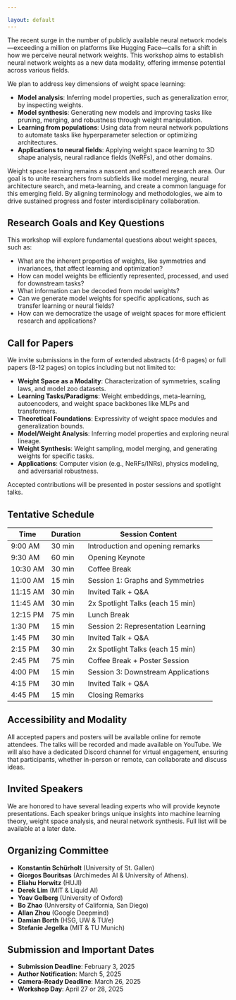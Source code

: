 ```yaml
---

layout: default
---
```



The recent surge in the number of publicly available neural network models—exceeding a million on platforms like Hugging Face—calls for a shift in how we perceive neural network weights. This workshop aims to establish neural network weights as a new data modality, offering immense potential across various fields.

We plan to address key dimensions of weight space learning:

- **Model analysis**: Inferring model properties, such as generalization error, by inspecting weights.
- **Model synthesis**: Generating new models and improving tasks like pruning, merging, and robustness through weight manipulation.
- **Learning from populations**: Using data from neural network populations to automate tasks like hyperparameter selection or optimizing architectures.
- **Applications to neural fields**: Applying weight space learning to 3D shape analysis, neural radiance fields (NeRFs), and other domains.

Weight space learning remains a nascent and scattered research area. Our goal is to unite researchers from subfields like model merging, neural architecture search, and meta-learning, and create a common language for this emerging field. By aligning terminology and methodologies, we aim to drive sustained progress and foster interdisciplinary collaboration.

## Research Goals and Key Questions

This workshop will explore fundamental questions about weight spaces, such as:

- What are the inherent properties of weights, like symmetries and invariances, that affect learning and optimization?
- How can model weights be efficiently represented, processed, and used for downstream tasks?
- What information can be decoded from model weights?
- Can we generate model weights for specific applications, such as transfer learning or neural fields?
- How can we democratize the usage of weight spaces for more efficient research and applications?

## Call for Papers

We invite submissions in the form of extended abstracts (4-6 pages) or full papers (8-12 pages) on topics including but not limited to:

- **Weight Space as a Modality**: Characterization of symmetries, scaling laws, and model zoo datasets.
- **Learning Tasks/Paradigms**: Weight embeddings, meta-learning, autoencoders, and weight space backbones like MLPs and transformers.
- **Theoretical Foundations**: Expressivity of weight space modules and generalization bounds.
- **Model/Weight Analysis**: Inferring model properties and exploring neural lineage.
- **Weight Synthesis**: Weight sampling, model merging, and generating weights for specific tasks.
- **Applications**: Computer vision (e.g., NeRFs/INRs), physics modeling, and adversarial robustness.

Accepted contributions will be presented in poster sessions and spotlight talks.

## Tentative Schedule

| Time      | Duration | Session Content                                   |
| --------- | -------- | ------------------------------------------------- |
| 9:00 AM   | 30 min   | Introduction and opening remarks                  |
| 9:30 AM   | 60 min   | Opening Keynote                                   |
| 10:30 AM  | 30 min   | Coffee Break                                      |
| 11:00 AM  | 15 min   | Session 1: Graphs and Symmetries                  |
| 11:15 AM  | 30 min   | Invited Talk + Q&A                                |
| 11:45 AM  | 30 min   | 2x Spotlight Talks (each 15 min)                  |
| 12:15 PM  | 75 min   | Lunch Break                                       |
| 1:30 PM   | 15 min   | Session 2: Representation Learning                |
| 1:45 PM   | 30 min   | Invited Talk + Q&A                                |
| 2:15 PM   | 30 min   | 2x Spotlight Talks (each 15 min)                  |
| 2:45 PM   | 75 min   | Coffee Break + Poster Session                     |
| 4:00 PM   | 15 min   | Session 3: Downstream Applications                |
| 4:15 PM   | 30 min   | Invited Talk + Q&A                                |
| 4:45 PM   | 15 min   | Closing Remarks                                   |

## Accessibility and Modality

All accepted papers and posters will be available online for remote attendees. The talks will be recorded and made available on YouTube. We will also have a dedicated Discord channel for virtual engagement, ensuring that participants, whether in-person or remote, can collaborate and discuss ideas.

## Invited Speakers

We are honored to have several leading experts who will provide keynote presentations. Each speaker brings unique insights into machine learning theory, weight space analysis, and neural network synthesis. Full list will be available at a later date.

<!--- **Chelsea Finn** (Stanford University)
- **Michael Mahoney** (UC Berkeley)
- **Stella Yu** (University of Michigan)
- **Boris Knyazev** (Samsung SAIT AI Lab)
- **Naomi Saphra** (Harvard University)-->

## Organizing Committee

- **Konstantin Schürholt** (University of St. Gallen)
- **Giorgos Bouritsas** (Archimedes AI & University of Athens).
- **Eliahu Horwitz** (HUJI)
- **Derek Lim** (MIT & Liquid AI)
- **Yoav Gelberg** (University of Oxford)
- **Bo Zhao** (University of California, San Diego)
- **Allan Zhou** (Google Deepmind)
- **Damian Borth** (HSG, UW & TU/e)
- **Stefanie Jegelka** (MIT & TU Munich)


## Submission and Important Dates

- **Submission Deadline**: February 3, 2025
- **Author Notification**: March 5, 2025
- **Camera-Ready Deadline**: March 26, 2025
- **Workshop Day**: April 27 or 28, 2025


